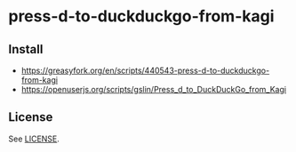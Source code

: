 # press-d-to-duckduckgo-from-kagi

## Install

* https://greasyfork.org/en/scripts/440543-press-d-to-duckduckgo-from-kagi
* https://openuserjs.org/scripts/gslin/Press_d_to_DuckDuckGo_from_Kagi

## License

See [LICENSE](LICENSE).
